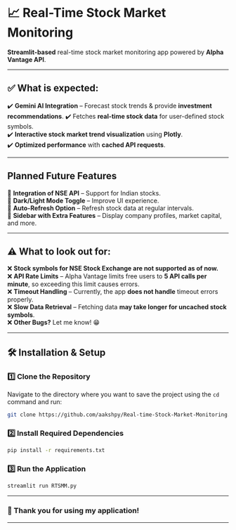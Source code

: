 # 📈 Real-Time Stock Market Monitoring  

 **Streamlit-based** real-time stock market monitoring app powered by **Alpha Vantage API**.  

---

## ✅ **What is expected:**  
✔️ **Gemini AI Integration** – Forecast stock trends & provide **investment recommendations**.
✔️ Fetches **real-time stock data** for user-defined stock symbols.  
✔️ **Interactive stock market trend visualization** using **Plotly**.  
✔️ **Optimized performance** with **cached API requests**.  

---

##  **Planned Future Features**    
🔹 **Integration of NSE API** – Support for Indian stocks.  
🔹 **Dark/Light Mode Toggle** – Improve UI experience.  
🔹 **Auto-Refresh Option** – Refresh stock data at regular intervals.  
🔹 **Sidebar with Extra Features** – Display company profiles, market capital, and more.  

---

## ⚠️ **What to look out for:**  
❌ **Stock symbols for NSE Stock Exchange are not supported as of now.**  
❌ **API Rate Limits** – Alpha Vantage limits free users to **5 API calls per minute**, so exceeding this limit causes errors.  
❌ **Timeout Handling** – Currently, the app **does not handle** timeout errors properly.  
❌ **Slow Data Retrieval** – Fetching data **may take longer for uncached stock symbols**.  
❌ **Other Bugs?** Let me know! 😁  

---

## 🛠️ **Installation & Setup**  
### **1️⃣ Clone the Repository**  
Navigate to the directory where you want to save the project using the `cd` command and run:  
```bash
git clone https://github.com/aakshpy/Real-time-Stock-Market-Monitoring.git
```

### **2️⃣ Install Required Dependencies**  
```bash
pip install -r requirements.txt
```

### **3️⃣ Run the Application**  
```bash
streamlit run RTSMM.py
```

---

### **💙 Thank you for using my application!**

---

